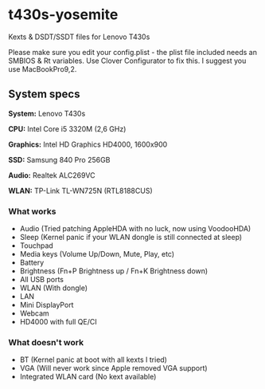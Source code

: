 # t430s-yosemite
Kexts &amp; DSDT/SSDT files for Lenovo T430s

Please make sure you edit your config.plist - the plist file included
needs an SMBIOS & Rt variables. Use Clover Configurator to fix this. I suggest
you use MacBookPro9,2.

## System specs

**System:** Lenovo T430s

**CPU:** Intel Core i5 3320M (2,6 GHz)

**Graphics:** Intel HD Graphics HD4000, 1600x900

**SSD:** Samsung 840 Pro 256GB

**Audio:** Realtek ALC269VC

**WLAN:** TP-Link TL-WN725N (RTL8188CUS)

### What works

* Audio (Tried patching AppleHDA with no luck, now using VoodooHDA)
* Sleep (Kernel panic if your WLAN dongle is still connected at sleep)
* Touchpad
* Media keys (Volume Up/Down, Mute, Play, etc)
* Battery
* Brightness (Fn+P Brightness up / Fn+K Brightness down)
* All USB ports
* WLAN (With dongle)
* LAN
* Mini DisplayPort
* Webcam
* HD4000 with full QE/CI

### What doesn't work
* BT (Kernel panic at boot with all kexts I tried)
* VGA (Will never work since Apple removed VGA support)
* Integrated WLAN card (No kext available)
